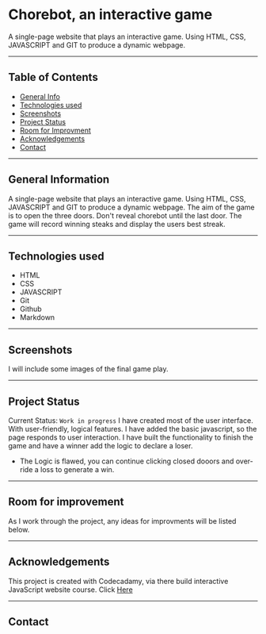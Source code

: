 # Chorebot, an interactive game
A single-page website that plays an interactive game. Using HTML, CSS, JAVASCRIPT and GIT to produce a dynamic webpage. 
*** 

## Table of Contents 
* [General Info](#general-info) 
* [Technologies used](#technology) 
* [Screenshots](#screenshots)
* [Project Status](#project-status) 
* [Room for Improvment](#room-for-improvement) 
* [Acknowledgements](#acknowledgements)
* [Contact](#contact)
***

## General Information 
A single-page website that plays an interactive game. 
Using HTML, CSS, JAVASCRIPT and GIT to produce a dynamic webpage. 
The aim of the game is to open the three doors. Don't reveal chorebot until the last door. 
The game will record winning steaks and display the users best streak. 
***

## Technologies used
* HTML
* CSS
* JAVASCRIPT 
* Git 
* Github 
* Markdown
***

## Screenshots 
I will include some images of the final game play. 
*** 

## Project Status 
Current Status: `Work in progress`
I have created most of the user interface. With user-friendly, logical features. I have added the basic javascript, so the page responds to user interaction. 
I have built the functionality to finish the game and have a winner add the  logic to declare a loser.
 
* The Logic is flawed, you can continue clicking closed dooors and over-ride a loss to generate a win. 
*** 

## Room for improvement 
As I work through the project, any ideas for improvments will be listed below.
***

## Acknowledgements
This project is created with Codecadamy, via there build interactive JavaScript website course. 
Click [Here](www.codecademy.com)
***

## Contact


